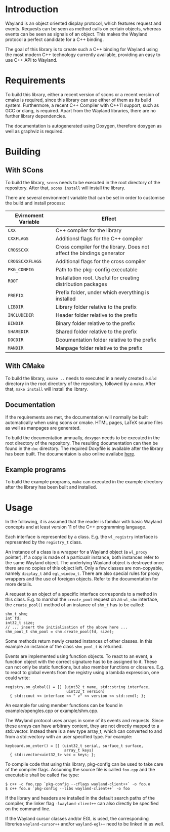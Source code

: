 # Introduction

Wayland is an object oriented display protocol, which features request
and events. Requests can be seen as method calls on certain objects,
whereas events can be seen as signals of an object. This makes the
Wayland protocol a perfect candidate for a C++ binding.

The goal of this library is to create such a C++ binding for Wayland
using the most modern C++ technology currently available, providing
an easy to use C++ API to Wayland.

# Requirements

To build this library, either a recent version of scons or a recent
version of cmake is required, since this library can use either of
them as its build system. Furthermore, a recent C++ Compiler with
C++11 support, such as GCC or clang, is required. Apart from the
Wayland libraries, there are no further library dependencies.

The documentation is autogenerated using Doxygen, therefore doxygen as
well as graphviz is required.

# Building

## With SCons

To build the library, `scons` needs to be executed in the root
directory of the repository. After that, `scons install` will install
the library.

There are several environment variable that can be set in order to
customise the build and install process:

Evirnoment Variable | Effect
------------------- | ------
`CXX`               | C++ compiler for the library
`CXXFLAGS`          | Additionsl flags for the C++ compiler
`CROSSCXX`          | Cross compiler for the library. Does not affect the bindings generator
`CROSSCXXFLAGS`     | Additional flags for the cross compiler
`PKG_CONFIG`        | Path to the pkg-config executable
`ROOT`              | Installation root. Useful for creating distribution packages
`PREFIX`            | Prefix folder, under which everything is installed
`LIBDIR`            | Library folder relative to the prefix
`INCLUDEDIR`        | Header folder relative to the prefix
`BINDIR`            | Binary folder relative to the prefix
`SHAREDIR`          | Shared folder relative to the prefix
`DOCDIR`            | Dcoumentation folder relative to the prefix
`MANDIR`            | Manpage folder relative to the prefix

## With CMake

To build the library, `cmake ..` needs to executed in a newly created
`build` directory in the root directory of the repository, followed 
by a `make`. After that, `make install` will install the library.

## Documentation

If the requirements are met, the documentation will normally be built
automatically when using scons or cmake. HTML pages, LaTeX source
files as well as manpages are generated.

To build the documentation amnually, `doxygen` needs to be executed
in the root directory of the repository. The resulting documentation
can then be found in the `doc` directory. The required Doxyfile is
available after the library has been built. The documentaion is also
online availabe [here](http://nilsbrause.de/waylandpp/).

## Example programs

To build the example programs, `make` can executed in the example
directory after the library has been built and installed.

# Usage

In the following, it is assumed that the reader is familiar with
basic Wayland concepts and at least version 11 of the C++
programming language.

Each interface is represented by a class. E.g. the `wl_registry`
interface is represented by the `registry_t` class.

An instance of a class is a wrapper for a Wayland object (a `wl_proxy`
pointer). If a copy is made of a particualr instance, both instances
refer to the same Wayland object. The underlying Wayland object is
destroyed once there are no copies of this object left. Only a few
classes are non-copyable, namely `display_t` and `egl_window_t`.
There are also special rules for proxy wrappers and the use of
foreigen objects. Refer to the documentation for more details.

A request to an object of a specific interface corresponds to a method
in this class. E.g. to marshal the `create_pool` request on an
`wl_shm` interface, the `create_pool()` method of an instance of
`shm_t` has to be called:

    shm_t shm;
    int fd;
    int32_t size;
    // ... insert the initialisation of the above here ...
    shm_pool_t shm_pool = shm.create_pool(fd, size);

Some methods return newly created instances of other classes. In this
example an instance of the class `shm_pool_t` is returned.

Events are implemented using function objects. To react to an event, a
function object with the correct signature has to be assigned to
it. These can not only be static functions, but also member functions
or closures. E.g. to react to global events from the registry using a
lambda expression, one could write:

    registry.on_global() = [] (uint32_t name, std::string interface,
                               uint32_t version)
      { std::cout << interface << " v" << version << std::endl; };

An example for using member functions can be found in
example/opengles.cpp or example/shm.cpp.

The Wayland protocol uses arrays in some of its events and requests.
Since these arrays can have arbitrary content, they are not directly
mapped to a std::vector. Instead there is a new type array_t, which
can converted to and from a std::vectory with an user specified type.
For example:

    keyboard.on_enter() = [] (uint32_t serial, surface_t surface,
                              array_t keys)
      { std::vector<uint32_t> vec = keys; };

To compile code that using this library, pkg-config can be used to
take care of the compiler flags. Assuming the source file is called
`foo.cpp` and the executable shall be called `foo` type:

    $ c++ -c foo.cpp `pkg-config --cflags wayland-client++` -o foo.o
    $ c++ foo.o `pkg-config --libs wayland-client++` -o foo

If the library and headers are installed in the default search paths
of the compiler, the linker flag `-lwayland-client++` can also
directly be specified on the command line.

If the Wayland cursor classes and/or EGL is used, the corresponding
libreries `wayland-cursor++` and/or `wayland-egl++` need to be linked
in as well.
